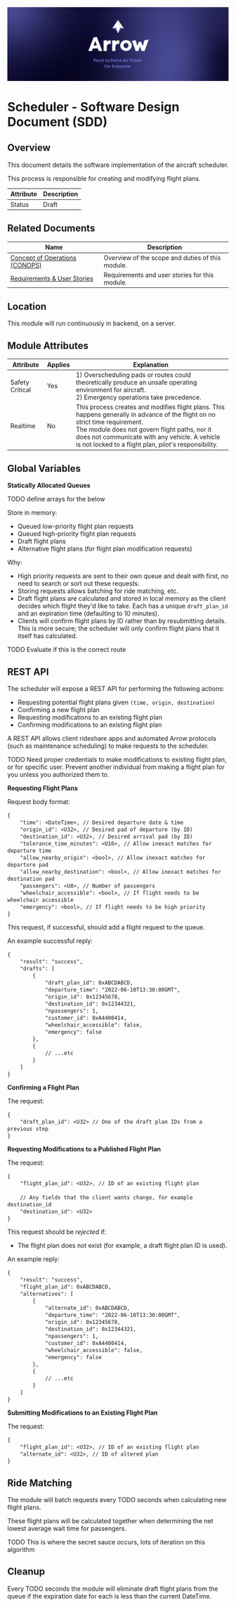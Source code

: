 ![Arrow Banner](https://github.com/Arrow-air/.github/raw/main/profile/assets/arrow_v2_twitter-banner_neu.png)

# Scheduler - Software Design Document (SDD)

## Overview

This document details the software implementation of the aircraft scheduler.

This process is responsible for creating and modifying flight plans.

Attribute | Description
--- | ---
Status | Draft

## Related Documents

Name | Description
--- | ---
[Concept of Operations (CONOPS)](https://docs.google.com/document/d/1AZyucyNBihml7bqxxxKISegdeacpRQwPmsbD6xJcLCQ/edit) | Overview of the scope and duties of this module.
[Requirements & User Stories](https://docs.google.com/spreadsheets/d/1hLGIY6v_-GWK0jljLleN9nCiaRth0uKqRwssCJGIpuo/edit#gid=0) | Requirements and user stories for this module.

## Location

This module will run continuously in backend, on a server.

## Module Attributes

Attribute | Applies | Explanation
--- | --- | ---
Safety Critical | Yes | 1) Overscheduling pads or routes could theoretically produce an unsafe operating environment for aircraft.<br>2) Emergency operations take precedence.
Realtime | No | This process creates and modifies flight plans. This happens generally in advance of the flight on no strict time requirement.<br>The module does not govern flight paths, nor it does not communicate with any vehicle. A vehicle is not locked to a flight plan, pilot's responsibility.

## Global Variables

**Statically Allocated Queues**

TODO define arrays for the below

Store in memory:
- Queued low-priority flight plan requests
- Queued high-priority flight plan requests
- Draft flight plans
- Alternative flight plans (for flight plan modification requests)

Why:
- High priority requests are sent to their own queue and dealt with first, no need to search or sort out these requests.
- Storing requests allows batching for ride matching, etc.
- Draft flight plans are calculated and stored in local memory as the client decides which flight they'd like to take. Each has a unique `draft_plan_id` and an expiration time (defaulting to 10 minutes).
- Clients will confirm flight plans by ID rather than by resubmitting details. This is more secure; the scheduler will only confirm flight plans that it itself has calculated.

TODO Evaluate if this is the correct route

## REST API

The scheduler will expose a REST API for performing the following actions:
- Requesting potential flight plans given `(time, origin, destination)`
- Confirming a new flight plan
- Requesting modifications to an existing flight plan
- Confirming modifications to an existing flight plan

A REST API allows client rideshare apps and automated Arrow protocols (such as maintenance scheduling) to make requests to the scheduler.

TODO Need proper credentials to make modifications to existing flight plan, or for specific user. Prevent another individual from making a flight plan for you unless you authorized them to.

**Requesting Flight Plans**

Request body format:
```
{
    "time": <DateTime>, // Desired departure date & time
    "origin_id": <U32>, // Desired pad of departure (by ID)
    "destination_id": <U32>, // Desired arrival pad (by ID)
    "tolerance_time_minutes": <U16>, // Allow inexact matches for departure time
    "allow_nearby_origin": <bool>, // Allow inexact matches for departure pad
    "allow_nearby_destination": <bool>, // Allow inexact matches for destination pad
    "passengers": <U8>, // Number of passengers
    "wheelchair_accessible": <bool>, // If flight needs to be wheelchair accessible
    "emergency": <bool>, // If flight needs to be high priority
}
```

This request, if successful, should add a flight request to the queue.

An example successful reply:
```
{
    "result": "success",
    "drafts": [
        {
            "draft_plan_id": 0xABCDABCD,
            "departure_time": "2022-06-10T13:30:00GMT",
            "origin_id": 0x12345678,
            "destination_id": 0x12344321,
            "npassengers": 1,
            "customer_id": 0xA4400414,
            "wheelchair_accessible": false,
            "emergency": false
        },
        {
            // ...etc
        }
    ]
}
```

**Confirming a Flight Plan**

The request:
```
{
    "draft_plan_id": <U32> // One of the draft plan IDs from a previous step
}
```

**Requesting Modifications to a Published Flight Plan**

The request:
```
{
    "flight_plan_id": <U32>, // ID of an existing flight plan

    // Any fields that the client wants change, for example destination_id
    "destination_id": <U32>
}
```

This request should be *rejected* if:
- The flight plan does not exist (for example, a draft flight plan ID is used).

An example reply:
```
{
    "result": "success",
    "flight_plan_id": 0xABCDABCD,
    "alternatives": [
        {
            "alternate_id": 0xABCDABCD,
            "departure_time": "2022-06-10T13:30:00GMT",
            "origin_id": 0x12345678,
            "destination_id": 0x12344321,
            "npassengers": 1,
            "customer_id": 0xA4400414,
            "wheelchair_accessible": false,
            "emergency": false
        },
        {
            // ...etc
        }
    ]
}
```

**Submitting Modifications to an Existing Flight Plan**

The request:
```
{
    "flight_plan_id": <U32>, // ID of an existing flight plan
    "alternate_id": <U32>, // ID of altered plan
}
```

## Ride Matching

The module will batch requests every TODO seconds when calculating new flight plans.

These flight plans will be calculated together when determining the net lowest average wait time for passengers.

TODO This is where the secret sauce occurs, lots of iteration on this algorithm

## Cleanup

Every TODO seconds the module will eliminate draft flight plans from the queue if the expiration date for each is less than the current DateTime.
